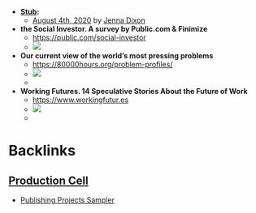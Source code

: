 - **[Stub](<Stub.md>):**
    -  [August 4th, 2020](<August 4th, 2020.md>) by [Jenna Dixon](<Jenna Dixon.md>)
- __the Social Investor. A survey by Public.com & Finimize__
    - https://public.com/social-investor
    - ![](https://firebasestorage.googleapis.com/v0/b/firescript-577a2.appspot.com/o/imgs%2Fapp%2FArtOfGig%2Fs-bRTyg2dv.png?alt=media&token=a187c289-8fda-40ad-b6e8-236873736cf4)
- __Our current view of the world’s most pressing problems__
    - https://80000hours.org/problem-profiles/
    - ![](https://firebasestorage.googleapis.com/v0/b/firescript-577a2.appspot.com/o/imgs%2Fapp%2FArtOfGig%2FLGH2M3n8Ad.png?alt=media&token=1a232041-37ae-432c-b723-bd3ba78c2d75)
    - 
- __Working Futures. 14 Speculative Stories About the Future of Work__
    - https://www.workingfutur.es
    - ![](https://firebasestorage.googleapis.com/v0/b/firescript-577a2.appspot.com/o/imgs%2Fapp%2FArtOfGig%2F1dgVllzZEx.png?alt=media&token=6519e5e7-076c-4fc1-99d3-caec3b2cb3b2)
    - 

# Backlinks
## [Production Cell](<Production Cell.md>)
- [Publishing Projects Sampler](<Publishing Projects Sampler.md>)

